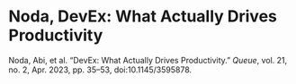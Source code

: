# Noda, DevEx: What Actually Drives Productivity
Noda, Abi, et al. “DevEx: What Actually Drives Productivity.” *Queue*, vol. 21, no. 2, Apr. 2023, pp. 35–53, doi:10.1145/3595878.

<!-- #evergreen -->

<!-- {BearID:F201EDCA-474E-4270-9D74-772E4464540B-46535-000003489CD8E2B5} -->
